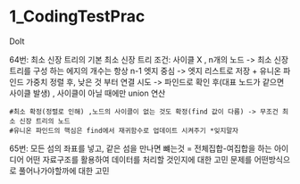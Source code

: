 # 1_CodingTestPrac
DoIt

64번: 최소 신장 트리의 기본
최소 신장 트리
조건: 사이클 X , n개의 노드 -> 최소 신장 트리를 구성 하는 에지의 개수는 항상 n-1
엣지 중심 -> 엣지 리스트로 저장 + 유니온 파인드
가중치 정렬 후, 낮은 것 부터 연결 시도 ->
파인드로 확인 후(대표 노드가 같으면 사이클 발생) , 사이클이 아닐 때에만 union 연산
```
#최소 확정(정렬로 인해) ,노드의 사이클이 없는 것도 확정(find 값이 다름) -> 무조건 최소 신장 트리의 노드
#유니온 파인드의 핵심은 find에서 재귀함수로 업데이트 시켜주기 *잊지말자
```

65번: 모든 섬의 좌표를 넣고, 같은 섬을 만나면 뺴는것 = 전체집합-여집합을 하는 아이디어 
어떤 자료구조를 활용하여 데이터를 처리할 것인지에 대한 고민
문제를 어떤방식으로 풀어나가야할까에 대한 고민
